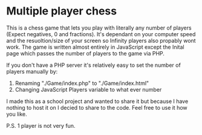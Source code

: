 Multiple player chess
=============
This is a chess game that lets you play with literally any number of players (Expect negatives, 0 and fractions). It's dependant on your computer speed and the resuoltion/size of your screen so Infinity players also propably wont work. The game is written almost entirely in JavaScript except the Inital page which passes the number of players to the game via PHP.

If you don't have a PHP server it's relatively easy to set the number of players manually by:
1. Renaming "./Game/index.php" to "./Game/index.html"
2. Changing JavaScript Players variable to what ever number

I made this as a school project and wanted to share it but because I have nothing to host it on I decied to share to the code. Feel free to use it how you like.

P.S. 1 player is not very fun.

